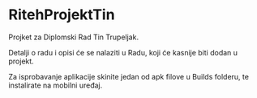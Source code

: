 # RitehProjektTin
 
Projket za Diplomski Rad Tin Trupeljak.

Detalji o radu i opisi će se nalaziti u Radu, koji će kasnije biti dodan u projekt.

Za isprobavanje aplikacije skinite jedan od apk filove u Builds folderu, te instalirate na mobilni uređaj.
